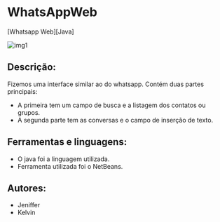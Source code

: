 # WhatsAppWeb
[Whatsapp Web][Java]

![img1](https://user-images.githubusercontent.com/39590634/53377486-eee22900-3940-11e9-9d70-bc4759eccf2e.png)

## Descrição:
Fizemos uma interface similar ao do whatsapp.
   Contém duas partes principais:
   - A primeira tem um campo de busca e a listagem dos contatos ou grupos.
   - A segunda parte tem as conversas e o campo de inserção de texto.

## Ferramentas e linguagens:
- O java foi a linguagem utilizada.
- Ferramenta utilizada foi o NetBeans.

## Autores:
- Jeniffer
- Kelvin
